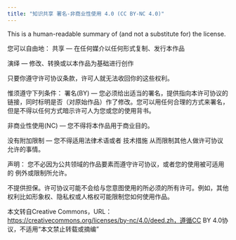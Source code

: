 ```yaml
---
title: "知识共享 署名-非商业性使用 4.0 (CC BY-NC 4.0)"
---
```


This is a human-readable summary of (and not a substitute for) the license.

您可以自由地：
共享 — 在任何媒介以任何形式复制、发行本作品

演绎 — 修改、转换或以本作品为基础进行创作

只要你遵守许可协议条款，许可人就无法收回你的这些权利。



惟须遵守下列条件：
署名(BY) — 您必须给出适当的署名，提供指向本许可协议的链接，同时标明是否（对原始作品）作了修改。您可以用任何合理的方式来署名，但是不得以任何方式暗示许可人为您或您的使用背书。

非商业性使用(NC) — 您不得将本作品用于商业目的。

没有附加限制 — 您不得适用法律术语或者 技术措施 从而限制其他人做许可协议允许的事情。



声明：
您不必因为公共领域的作品要素而遵守许可协议，或者您的使用被可适用的 例外或限制所允许。

不提供担保。许可协议可能不会给与您意图使用的所必须的所有许可。例如，其他权利比如形象权、隐私权或人格权可能限制您如何使用作品。


  
   

本文转自Creative Commons，URL：https://creativecommons.org/licenses/by-nc/4.0/deed.zh，遵循CC BY 4.0协议，不适用“本文禁止转载或摘编” 


  















































